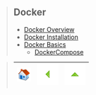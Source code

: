 > ## Docker
>
> - [Docker Overview](#docker-overview)
> - [Docker Installation](#docker-installation)
> - [Docker Basics](#docker-basics)
>   - [DockerCompose](#DockerCompose)

> | ![Início](../imges/control/2860_home_house_icon.png?raw=true) | ![Voltar](../imges/control/11269_control_left_icon.png) | ![Subir](../imges/control/11280_control_up_icon.png) |
> | :----------------------------------------------------------: | :----------------------------------------------------------: | :----------------------------------------------------------: |

